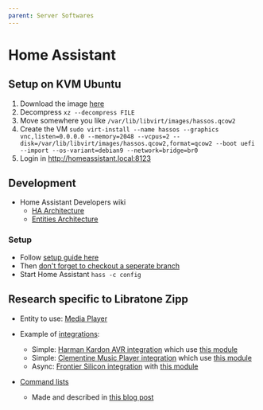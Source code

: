 ```yaml
---
parent: Server Softwares
---
```


# Home Assistant

## Setup on KVM Ubuntu

1. Download the image [here](https://www.home-assistant.io/installation/linux)
1. Decompress `xz --decompress FILE`
1. Move somewhere you like `/var/lib/libvirt/images/hassos.qcow2`
1. Create the VM `sudo virt-install --name hassos --graphics vnc,listen=0.0.0.0 --memory=2048 --vcpus=2 --disk=/var/lib/libvirt/images/hassos.qcow2,format=qcow2 --boot uefi --import --os-variant=debian9 --network=bridge=br0`
1. Login in http://homeassistant.local:8123

## Development

* Home Assistant Developers wiki
    * [HA Architecture](https://developers.home-assistant.io/docs/architecture_index)
    * [Entities Architecture](https://developers.home-assistant.io/docs/architecture/devices-and-services)

### Setup

* Follow [setup guide here](https://developers.home-assistant.io/docs/development_environment/)
* Then [don't forget to checkout a seperate branch](https://developers.home-assistant.io/docs/development_submitting)
* Start Home Assistant `hass -c config`

## Research specific to Libratone Zipp

* Entity to use: [Media Player](https://developers.home-assistant.io/docs/core/entity/media-player)
* Example of [integrations](https://www.home-assistant.io/integrations/#media-player):
    * Simple: [Harman Kardon AVR integration](https://www.home-assistant.io/integrations/harman_kardon_avr/) which use [this module](https://github.com/Devqon/hkavr)
    * Simple: [Clementine Music Player integration](https://github.com/home-assistant/core/blob/dev/homeassistant/components/clementine/media_player.py) which use [this module]()
    * Async: [Frontier Silicon integration](https://github.com/home-assistant/core/tree/dev/homeassistant/components/frontier_silicon) with [this module](https://github.com/zhelev/python-afsapi/tree/master/afsapi)

* [Command lists](https://www.loxwiki.eu/display/LOX/Libratone+Zipp+WLan+Lautsprecher)
    * Made and described in [this blog post](https://benjaminhanke.de/baublog/technik/libratone-zipp-wlan-lautsprecher-in-loxone-einbinden/)
